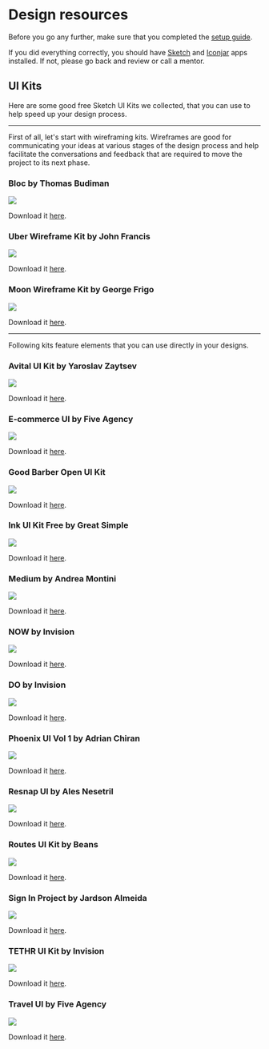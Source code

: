 # Design resources

Before you go any further, make sure that you completed the [setup guide](https://github.com/N17R/setup).

If you did everything correctly, you should have [Sketch](https://www.sketchapp.com/) and [Iconjar](http://geticonjar.com/) apps installed. If not, please go back and review or call a mentor.

## UI Kits

Here are some good free Sketch UI Kits we collected, that you can use to help speed up your design process.

---

First of all, let's start with wireframing kits. Wireframes are good for communicating your ideas at various stages of the design process and help facilitate the conversations and feedback that are required to move the project to its next phase.

### Bloc by Thomas Budiman

![](previews/bloc-by-thomas-budiman-preview.jpg)

Download it [here](https://drive.google.com/open?id=0B8DNb95GQj5KR3c3YVZMVkVkdFk).

### Uber Wireframe Kit by John Francis

![](previews/uber-wireframe-kit-by-john-francis-preview.jpg)

Download it [here](https://drive.google.com/open?id=0B8DNb95GQj5KdzlJRUJLWEpWRk0).

### Moon Wireframe Kit by George Frigo

![](previews/moon-wireframe-kit-by-george-frigo.jpg)

Download it [here](https://drive.google.com/open?id=0B8DNb95GQj5Kd1Q2NmJXRVprZmc).

---

Following kits feature elements that you can use directly in your designs.

### Avital UI Kit by Yaroslav Zaytsev

![](previews/avital-ui-kit-by-yaroslav-zaytsev.jpg)

Download it [here](https://drive.google.com/open?id=0B8DNb95GQj5KNTJOdFJsM2ZoOG8).

### E-commerce UI by Five Agency

![](previews/e-commerce-ui-by-five-agency-preview.jpg)

Download it [here](https://drive.google.com/open?id=0B8DNb95GQj5KcWtFMEVrTmxZVHc).

### Good Barber Open UI Kit

![](previews/good-barber-open-ui-kit-preview.jpg)

Download it [here](https://drive.google.com/open?id=0B8DNb95GQj5KZC1yUkl3Q0txOTQ).

### Ink UI Kit Free by Great Simple

![](previews/ink-ui-kit-free-by-great-simple-preview.jpg)

Download it [here](https://drive.google.com/open?id=0B8DNb95GQj5KQUR0ZWNUSTBFOTg).

### Medium by Andrea Montini

![](previews/medium-by-andrea-montini-preview.jpg)

Download it [here](https://drive.google.com/open?id=0B8DNb95GQj5KZm9GY2V3OVhHMFU).

### NOW by Invision

![](previews/now-by-invision-preview.jpg)

Download it [here](https://drive.google.com/open?id=0B8DNb95GQj5KTWlHbDh1cUMwdzg).

### DO by Invision

![](previews/do-by-invision-preview.png)

Download it [here](https://drive.google.com/open?id=0B8DNb95GQj5KeGNXM0p1ejk4NTg).

### Phoenix UI Vol 1 by Adrian Chiran

![](previews/phoenix-ui-vol-1-by-adrian-chiran-preview.jpg)

Download it [here](https://drive.google.com/open?id=0B8DNb95GQj5KbExlcUVxMGx4R3c).

### Resnap UI by Ales Nesetril

![](previews/resnap-ui-by-ales-nesetril-preview.jpg)

Download it [here](https://drive.google.com/open?id=0B8DNb95GQj5KZTQtNUJQalpUX2s).

### Routes UI Kit by Beans

![](previews/routes-ui-kit-by-beans-preview.jpg)

Download it [here](https://drive.google.com/open?id=0B8DNb95GQj5KeGNXM0p1ejk4NTg).

### Sign In Project by Jardson Almeida

![](previews/sign-in-project-by-jardson-almeida-preview.jpg)

Download it [here](https://drive.google.com/open?id=0B8DNb95GQj5KRk9ENnNZX1FMX0U).

### TETHR UI Kit by Invision

![](previews/tethr-ui-kit-by-invision-preview.jpg)

Download it [here](https://drive.google.com/open?id=0B8DNb95GQj5KRHhWa0FfS3hXSFk).

### Travel UI by Five Agency

![](previews/travel-ui-by-five-agency-preview.jpg)

Download it [here](https://drive.google.com/open?id=0B8DNb95GQj5KakpBNzJsT29nazA).
